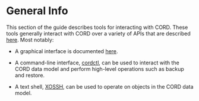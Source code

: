# General Info

This section of the guide describes tools for interacting with CORD.
These tools generally interact with CORD over a variety of APIs that
are described [here](api.md). Most notably:

* A graphical interface is documented [here](gui.md).

* A command-line interface, [cordctl](/cordctl/README.md), can be used to interact
  with the CORD data model and perform high-level operations such as backup and restore.

* A text shell, [XOSSH](/xos/dev/xossh.md), can be used to operate on
  objects in the CORD data model.

